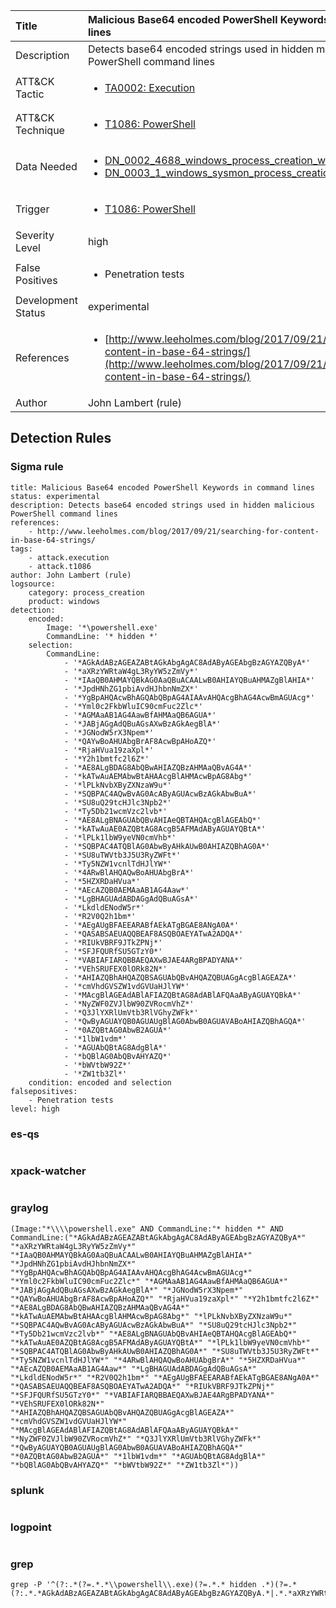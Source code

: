 | Title                | Malicious Base64 encoded PowerShell Keywords in command lines                                                                                                                                                 |
|:---------------------|:------------------------------------------------------------------------------------------------------------------------------------------------------------|
| Description          | Detects base64 encoded strings used in hidden malicious PowerShell command lines                                                                                                                                           |
| ATT&amp;CK Tactic    | <ul><li>[TA0002: Execution](https://attack.mitre.org/tactics/TA0002)</li></ul>  |
| ATT&amp;CK Technique | <ul><li>[T1086: PowerShell](https://attack.mitre.org/techniques/T1086)</li></ul>                             |
| Data Needed          | <ul><li>[DN_0002_4688_windows_process_creation_with_commandline](../Data_Needed/DN_0002_4688_windows_process_creation_with_commandline.md)</li><li>[DN_0003_1_windows_sysmon_process_creation](../Data_Needed/DN_0003_1_windows_sysmon_process_creation.md)</li></ul>                                                         |
| Trigger              | <ul><li>[T1086: PowerShell](../Triggers/T1086.md)</li></ul>  |
| Severity Level       | high                                                                                                                                                 |
| False Positives      | <ul><li>Penetration tests</li></ul>                                                                  |
| Development Status   | experimental                                                                                                                                                |
| References           | <ul><li>[http://www.leeholmes.com/blog/2017/09/21/searching-for-content-in-base-64-strings/](http://www.leeholmes.com/blog/2017/09/21/searching-for-content-in-base-64-strings/)</li></ul>                                                          |
| Author               | John Lambert (rule)                                                                                                                                                |


## Detection Rules

### Sigma rule

```
title: Malicious Base64 encoded PowerShell Keywords in command lines
status: experimental
description: Detects base64 encoded strings used in hidden malicious PowerShell command lines
references:
    - http://www.leeholmes.com/blog/2017/09/21/searching-for-content-in-base-64-strings/
tags:
    - attack.execution
    - attack.t1086
author: John Lambert (rule)
logsource:
    category: process_creation
    product: windows
detection:
    encoded:
        Image: '*\powershell.exe'
        CommandLine: '* hidden *'
    selection:
        CommandLine:
            - '*AGkAdABzAGEAZABtAGkAbgAgAC8AdAByAGEAbgBzAGYAZQByA*'
            - '*aXRzYWRtaW4gL3RyYW5zZmVy*'
            - '*IAaQB0AHMAYQBkAG0AaQBuACAALwB0AHIAYQBuAHMAZgBlAHIA*'
            - '*JpdHNhZG1pbiAvdHJhbnNmZX*'
            - '*YgBpAHQAcwBhAGQAbQBpAG4AIAAvAHQAcgBhAG4AcwBmAGUAcg*'
            - '*Yml0c2FkbWluIC90cmFuc2Zlc*'
            - '*AGMAaAB1AG4AawBfAHMAaQB6AGUA*'
            - '*JABjAGgAdQBuAGsAXwBzAGkAegBlA*'
            - '*JGNodW5rX3Npem*'
            - '*QAYwBoAHUAbgBrAF8AcwBpAHoAZQ*'
            - '*RjaHVua19zaXpl*'
            - '*Y2h1bmtfc2l6Z*'
            - '*AE8ALgBDAG8AbQBwAHIAZQBzAHMAaQBvAG4A*'
            - '*kATwAuAEMAbwBtAHAAcgBlAHMAcwBpAG8Abg*'
            - '*lPLkNvbXByZXNzaW9u*'
            - '*SQBPAC4AQwBvAG0AcAByAGUAcwBzAGkAbwBuA*'
            - '*SU8uQ29tcHJlc3Npb2*'
            - '*Ty5Db21wcmVzc2lvb*'
            - '*AE8ALgBNAGUAbQBvAHIAeQBTAHQAcgBlAGEAbQ*'
            - '*kATwAuAE0AZQBtAG8AcgB5AFMAdAByAGUAYQBtA*'
            - '*lPLk1lbW9yeVN0cmVhb*'
            - '*SQBPAC4ATQBlAG0AbwByAHkAUwB0AHIAZQBhAG0A*'
            - '*SU8uTWVtb3J5U3RyZWFt*'
            - '*Ty5NZW1vcnlTdHJlYW*'
            - '*4ARwBlAHQAQwBoAHUAbgBrA*'
            - '*5HZXRDaHVua*'
            - '*AEcAZQB0AEMAaAB1AG4Aaw*'
            - '*LgBHAGUAdABDAGgAdQBuAGsA*'
            - '*LkdldENodW5r*'
            - '*R2V0Q2h1bm*'
            - '*AEgAUgBFAEEARABfAEkATgBGAE8ANgA0A*'
            - '*QASABSAEUAQQBEAF8ASQBOAEYATwA2ADQA*'
            - '*RIUkVBRF9JTkZPNj*'
            - '*SFJFQURfSU5GTzY0*'
            - '*VABIAFIARQBBAEQAXwBJAE4ARgBPADYANA*'
            - '*VEhSRUFEX0lORk82N*'
            - '*AHIAZQBhAHQAZQBSAGUAbQBvAHQAZQBUAGgAcgBlAGEAZA*'
            - '*cmVhdGVSZW1vdGVUaHJlYW*'
            - '*MAcgBlAGEAdABlAFIAZQBtAG8AdABlAFQAaAByAGUAYQBkA*'
            - '*NyZWF0ZVJlbW90ZVRocmVhZ*'
            - '*Q3JlYXRlUmVtb3RlVGhyZWFk*'
            - '*QwByAGUAYQB0AGUAUgBlAG0AbwB0AGUAVABoAHIAZQBhAGQA*'
            - '*0AZQBtAG0AbwB2AGUA*'
            - '*1lbW1vdm*'
            - '*AGUAbQBtAG8AdgBlA*'
            - '*bQBlAG0AbQBvAHYAZQ*'
            - '*bWVtbW92Z*'
            - '*ZW1tb3Zl*'
    condition: encoded and selection
falsepositives:
    - Penetration tests
level: high

```





### es-qs
    
```

```


### xpack-watcher
    
```

```


### graylog
    
```
(Image:"*\\\\powershell.exe" AND CommandLine:"* hidden *" AND CommandLine:("*AGkAdABzAGEAZABtAGkAbgAgAC8AdAByAGEAbgBzAGYAZQByA*" "*aXRzYWRtaW4gL3RyYW5zZmVy*" "*IAaQB0AHMAYQBkAG0AaQBuACAALwB0AHIAYQBuAHMAZgBlAHIA*" "*JpdHNhZG1pbiAvdHJhbnNmZX*" "*YgBpAHQAcwBhAGQAbQBpAG4AIAAvAHQAcgBhAG4AcwBmAGUAcg*" "*Yml0c2FkbWluIC90cmFuc2Zlc*" "*AGMAaAB1AG4AawBfAHMAaQB6AGUA*" "*JABjAGgAdQBuAGsAXwBzAGkAegBlA*" "*JGNodW5rX3Npem*" "*QAYwBoAHUAbgBrAF8AcwBpAHoAZQ*" "*RjaHVua19zaXpl*" "*Y2h1bmtfc2l6Z*" "*AE8ALgBDAG8AbQBwAHIAZQBzAHMAaQBvAG4A*" "*kATwAuAEMAbwBtAHAAcgBlAHMAcwBpAG8Abg*" "*lPLkNvbXByZXNzaW9u*" "*SQBPAC4AQwBvAG0AcAByAGUAcwBzAGkAbwBuA*" "*SU8uQ29tcHJlc3Npb2*" "*Ty5Db21wcmVzc2lvb*" "*AE8ALgBNAGUAbQBvAHIAeQBTAHQAcgBlAGEAbQ*" "*kATwAuAE0AZQBtAG8AcgB5AFMAdAByAGUAYQBtA*" "*lPLk1lbW9yeVN0cmVhb*" "*SQBPAC4ATQBlAG0AbwByAHkAUwB0AHIAZQBhAG0A*" "*SU8uTWVtb3J5U3RyZWFt*" "*Ty5NZW1vcnlTdHJlYW*" "*4ARwBlAHQAQwBoAHUAbgBrA*" "*5HZXRDaHVua*" "*AEcAZQB0AEMAaAB1AG4Aaw*" "*LgBHAGUAdABDAGgAdQBuAGsA*" "*LkdldENodW5r*" "*R2V0Q2h1bm*" "*AEgAUgBFAEEARABfAEkATgBGAE8ANgA0A*" "*QASABSAEUAQQBEAF8ASQBOAEYATwA2ADQA*" "*RIUkVBRF9JTkZPNj*" "*SFJFQURfSU5GTzY0*" "*VABIAFIARQBBAEQAXwBJAE4ARgBPADYANA*" "*VEhSRUFEX0lORk82N*" "*AHIAZQBhAHQAZQBSAGUAbQBvAHQAZQBUAGgAcgBlAGEAZA*" "*cmVhdGVSZW1vdGVUaHJlYW*" "*MAcgBlAGEAdABlAFIAZQBtAG8AdABlAFQAaAByAGUAYQBkA*" "*NyZWF0ZVJlbW90ZVRocmVhZ*" "*Q3JlYXRlUmVtb3RlVGhyZWFk*" "*QwByAGUAYQB0AGUAUgBlAG0AbwB0AGUAVABoAHIAZQBhAGQA*" "*0AZQBtAG0AbwB2AGUA*" "*1lbW1vdm*" "*AGUAbQBtAG8AdgBlA*" "*bQBlAG0AbQBvAHYAZQ*" "*bWVtbW92Z*" "*ZW1tb3Zl*"))
```


### splunk
    
```

```


### logpoint
    
```

```


### grep
    
```
grep -P '^(?:.*(?=.*.*\\powershell\\.exe)(?=.*.* hidden .*)(?=.*(?:.*.*AGkAdABzAGEAZABtAGkAbgAgAC8AdAByAGEAbgBzAGYAZQByA.*|.*.*aXRzYWRtaW4gL3RyYW5zZmVy.*|.*.*IAaQB0AHMAYQBkAG0AaQBuACAALwB0AHIAYQBuAHMAZgBlAHIA.*|.*.*JpdHNhZG1pbiAvdHJhbnNmZX.*|.*.*YgBpAHQAcwBhAGQAbQBpAG4AIAAvAHQAcgBhAG4AcwBmAGUAcg.*|.*.*Yml0c2FkbWluIC90cmFuc2Zlc.*|.*.*AGMAaAB1AG4AawBfAHMAaQB6AGUA.*|.*.*JABjAGgAdQBuAGsAXwBzAGkAegBlA.*|.*.*JGNodW5rX3Npem.*|.*.*QAYwBoAHUAbgBrAF8AcwBpAHoAZQ.*|.*.*RjaHVua19zaXpl.*|.*.*Y2h1bmtfc2l6Z.*|.*.*AE8ALgBDAG8AbQBwAHIAZQBzAHMAaQBvAG4A.*|.*.*kATwAuAEMAbwBtAHAAcgBlAHMAcwBpAG8Abg.*|.*.*lPLkNvbXByZXNzaW9u.*|.*.*SQBPAC4AQwBvAG0AcAByAGUAcwBzAGkAbwBuA.*|.*.*SU8uQ29tcHJlc3Npb2.*|.*.*Ty5Db21wcmVzc2lvb.*|.*.*AE8ALgBNAGUAbQBvAHIAeQBTAHQAcgBlAGEAbQ.*|.*.*kATwAuAE0AZQBtAG8AcgB5AFMAdAByAGUAYQBtA.*|.*.*lPLk1lbW9yeVN0cmVhb.*|.*.*SQBPAC4ATQBlAG0AbwByAHkAUwB0AHIAZQBhAG0A.*|.*.*SU8uTWVtb3J5U3RyZWFt.*|.*.*Ty5NZW1vcnlTdHJlYW.*|.*.*4ARwBlAHQAQwBoAHUAbgBrA.*|.*.*5HZXRDaHVua.*|.*.*AEcAZQB0AEMAaAB1AG4Aaw.*|.*.*LgBHAGUAdABDAGgAdQBuAGsA.*|.*.*LkdldENodW5r.*|.*.*R2V0Q2h1bm.*|.*.*AEgAUgBFAEEARABfAEkATgBGAE8ANgA0A.*|.*.*QASABSAEUAQQBEAF8ASQBOAEYATwA2ADQA.*|.*.*RIUkVBRF9JTkZPNj.*|.*.*SFJFQURfSU5GTzY0.*|.*.*VABIAFIARQBBAEQAXwBJAE4ARgBPADYANA.*|.*.*VEhSRUFEX0lORk82N.*|.*.*AHIAZQBhAHQAZQBSAGUAbQBvAHQAZQBUAGgAcgBlAGEAZA.*|.*.*cmVhdGVSZW1vdGVUaHJlYW.*|.*.*MAcgBlAGEAdABlAFIAZQBtAG8AdABlAFQAaAByAGUAYQBkA.*|.*.*NyZWF0ZVJlbW90ZVRocmVhZ.*|.*.*Q3JlYXRlUmVtb3RlVGhyZWFk.*|.*.*QwByAGUAYQB0AGUAUgBlAG0AbwB0AGUAVABoAHIAZQBhAGQA.*|.*.*0AZQBtAG0AbwB2AGUA.*|.*.*1lbW1vdm.*|.*.*AGUAbQBtAG8AdgBlA.*|.*.*bQBlAG0AbQBvAHYAZQ.*|.*.*bWVtbW92Z.*|.*.*ZW1tb3Zl.*)))'
```



